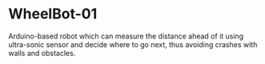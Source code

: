 # WheelBot-01
Arduino-based robot which can measure the distance ahead of it using ultra-sonic sensor 
and decide where to go next, thus avoiding crashes with walls and obstacles.

